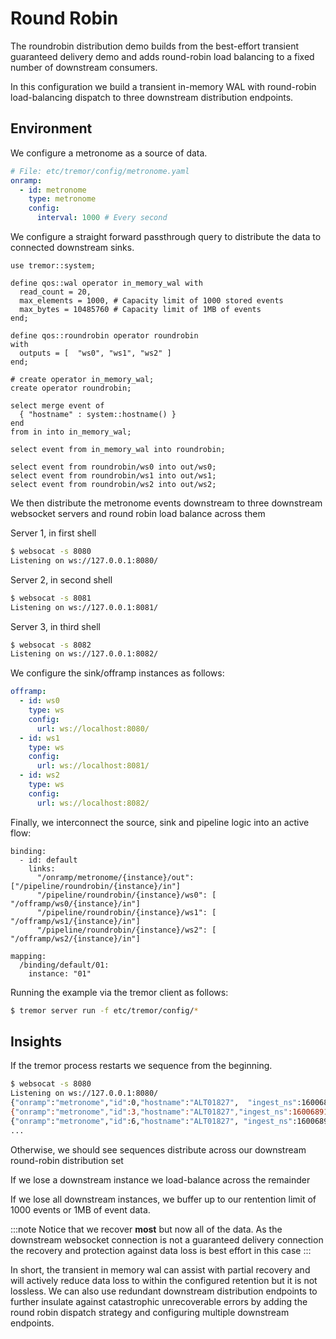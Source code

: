 # Round Robin

The roundrobin distribution demo builds from the best-effort transient guaranteed
delivery demo and adds round-robin load balancing to a fixed number of downstream
consumers.

In this configuration we build a transient in-memory WAL with round-robin load-balancing
dispatch to three downstream distribution endpoints.

## Environment

We configure a metronome as a source of data.

```yaml
# File: etc/tremor/config/metronome.yaml
onramp:
  - id: metronome
    type: metronome
    config:
      interval: 1000 # Every second
```

We configure a straight forward passthrough query to distribute
the data to connected downstream sinks.

```trickle
use tremor::system;

define qos::wal operator in_memory_wal with
  read_count = 20,
  max_elements = 1000, # Capacity limit of 1000 stored events
  max_bytes = 10485760 # Capacity limit of 1MB of events
end;

define qos::roundrobin operator roundrobin
with
  outputs = [  "ws0", "ws1", "ws2" ]
end;

# create operator in_memory_wal;
create operator roundrobin;

select merge event of
  { "hostname" : system::hostname() }
end
from in into in_memory_wal;

select event from in_memory_wal into roundrobin;

select event from roundrobin/ws0 into out/ws0;
select event from roundrobin/ws1 into out/ws1;
select event from roundrobin/ws2 into out/ws2;
```

We then distribute the metronome events downstream to three
downstream websocket servers and round robin load balance
across them

Server 1, in first shell

```bash
$ websocat -s 8080
Listening on ws://127.0.0.1:8080/
```

Server 2, in second shell

```bash
$ websocat -s 8081
Listening on ws://127.0.0.1:8081/
```

Server 3, in third shell

```bash
$ websocat -s 8082
Listening on ws://127.0.0.1:8082/
```

We configure the sink/offramp instances as follows:

```yaml
offramp:
  - id: ws0
    type: ws
    config:
      url: ws://localhost:8080/
  - id: ws1
    type: ws
    config:
      url: ws://localhost:8081/
  - id: ws2
    type: ws
    config:
      url: ws://localhost:8082/
```

Finally, we interconnect the source, sink and pipeline logic into
an active flow:

```
binding:
  - id: default
    links:
      "/onramp/metronome/{instance}/out": ["/pipeline/roundrobin/{instance}/in"]
      "/pipeline/roundrobin/{instance}/ws0": [ "/offramp/ws0/{instance}/in"]
      "/pipeline/roundrobin/{instance}/ws1": [ "/offramp/ws1/{instance}/in"]
      "/pipeline/roundrobin/{instance}/ws2": [ "/offramp/ws2/{instance}/in"]

mapping:
  /binding/default/01:
    instance: "01"
```

Running the example via the tremor client as follows:

```bash
$ tremor server run -f etc/tremor/config/*
```

## Insights

If the tremor process restarts we sequence from the beginning.

```bash
$ websocat -s 8080
Listening on ws://127.0.0.1:8080/
{"onramp":"metronome","id":0,"hostname":"ALT01827",  "ingest_ns":1600689100122526000}
{"onramp":"metronome","id":3,"hostname":"ALT01827","ingest_ns":1600689101122912000}
{"onramp":"metronome","id":6,"hostname":"ALT01827", "ingest_ns":1600689102124688000}
...
```

Otherwise, we should see sequences distribute across our downstream
round-robin distribution set

If we lose a downstream instance we load-balance across the remainder

If we lose all downstream instances, we buffer up to our rentention limit of 1000 events or 1MB of event data.

:::note
Notice that we recover **most** but now all of the data. As the downstream websocket connection is not a guaranteed delivery connection the recovery and protection against data loss is best effort in this case
:::

In short, the transient in memory wal can assist with partial recovery and
will actively reduce data loss to within the configured retention but it is
not lossless. We can also use redundant downstream distribution endpoints to
further insulate against catastrophic unrecoverable errors by adding the round
robin dispatch strategy and configuring multiple downstream endpoints.
